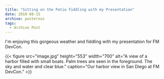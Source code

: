 ```yaml
---
title: "Sitting on the Patio Fiddling with my Presentation"
date: 2010-08-15
archive: posterous
tags: 
  - Archive Post
---
```


I'm enjoying this gorgeous weather and fiddling with my presentation for FM DevCon.

{{< figure 
	src="image.jpg" 
	height="553" 
	width="700" 
	alt="A view of a harbor filled with small boats. Palm trees are seen in the foreground. The sky and water and clear blue." 
	caption="Our harbor view in San Diego at FM DevCon." >}}